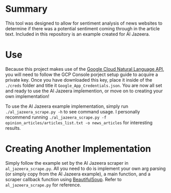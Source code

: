 # Summary
This tool was designed to allow for sentiment analysis of news websites to determine if there was a potential sentiment coming through in the article text. Included in this repository is an example created for Al Jazeera.

# Use
Because this project makes use of the [Google Cloud Natural Language API](https://cloud.google.com/natural-language/), you will need to follow the GCP Console porject setup guide to acquire a private key. Once you have downloaded this key, place it inside of the `./creds` folder and title it `Google_App_Credentials.json`. You are now all set and ready to use the Al Jazeera implemention, or move on to creating your own implementation!

To use the Al Jazeera example implementation, simply run `./al_jazeera_scrape.py -h` to see command usage. I personally recommend running `./al_jazeera_scrape.py -f opinion_articles/articles_list.txt -o news_articles` for interesting results.

# Creating Another Implementation
Simply follow the example set by the Al Jazeera scraper in `al_jazeera_scrape.py`. All you need to do is implement your own arg parsing (or simply copy from the Al Jazeera example), a main function, and a scraper callback function using [BeautifulSoup](https://www.crummy.com/software/BeautifulSoup/bs4/doc/). Refer to `al_jazeera_scrape.py` for reference.
